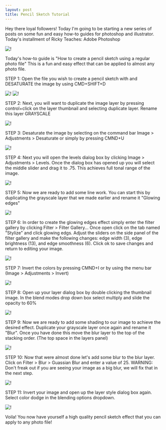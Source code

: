 ```yaml
---
layout: post
title: Pencil Sketch Tutorial
---
```


Hey there loyal followers! Today I'm going to be starting a new series of posts on some fun and easy how-to guides for photoshop and illustrator. Today's installment of Ricky Teaches: Adobe Photoshop

![!](https://farm8.staticflickr.com/7589/16919851422_7e7863d4b5_n.jpg "")

Today's how-to guide is "How to create a pencil sketch using a regular photo file" This is a fun and easy effect that can be applied to almost any photo file.

STEP 1: Open the file you wish to create a pencil sketch with and DESATURATE the image by using CMD+SHIFT+D 

![!](https://farm8.staticflickr.com/7655/16894886786_67b8f1accc.jpg "")
![!](https://farm8.staticflickr.com/7605/16734710489_de46d8ea31.jpg "")

STEP 2: Next, you will want to duplicate the image layer by pressing control+click on the layer thumbnail and selecting duplicate layer. Rename this layer GRAYSCALE

![!](https://farm9.staticflickr.com/8721/16298508694_a190c4a5c6.jpg "")

STEP 3: Desaturate the image by selecting on the command bar Image > Adjustments > Desaturate or simply by pressing CMND+U

![!](https://farm8.staticflickr.com/7589/16919851422_7e7863d4b5_n.jpg "")

STEP 4: Next you will open the levels dialog box by clicking Image > Adjustments > Levels. Once the dialog box has opened up you will select the middle slider and drag it to .75. This achieves full tonal range of the image.

![!](https://farm8.staticflickr.com/7589/16919851422_7e7863d4b5_n.jpg "")

STEP 5: Now we are ready to add some line work. You can start this by duplicating the grayscale layer that we made earlier and rename it "Glowing edges"

![!](https://farm8.staticflickr.com/7589/16919851422_7e7863d4b5_n.jpg "")

STEP 6: In order to create the glowing edges effect simply enter the filter gallery by clicking Filter > Filter Gallery... Once open click on the tab named "Stylize" and click glowing edgs. Adjust the sliders on the side panel of the filter gallery and make the following changes: edge width (3), edge brightness (13), and edge smoothness (6). Click ok to save changes and return to editing your image.

![!](https://farm8.staticflickr.com/7589/16919851422_7e7863d4b5_n.jpg "")

STEP 7: Invert the colors by pressing CMND+I or by using the menu bar (Image > Adjustments > Invert)

![!](https://farm8.staticflickr.com/7589/16919851422_7e7863d4b5_n.jpg "")

STEP 8: Open up your layer dialog box by double clicking the thumbnail image. In the blend modes drop down box select multiply and slide the opacity to 60%

![!](https://farm8.staticflickr.com/7589/16919851422_7e7863d4b5_n.jpg "")

STEP 9: Now we are ready to add some shading to our image to achieve the desired effect. Duplicate your grayscale layer once again and rename it "Blur". Once you have done this move the blur layer to the top of the stacking order. (The top space in the layers panel)

![!](https://farm8.staticflickr.com/7589/16919851422_7e7863d4b5_n.jpg "")

STEP 10: Now that were almost done let's add some blur to the blur layer. Click on Filter > Blur > Guassian Blur and enter a value of 25. WARNING: Don't freak out if you are seeing your image as a big blur, we will fix that in the next step.

![!](https://farm8.staticflickr.com/7589/16919851422_7e7863d4b5_n.jpg "")

STEP 11: Invert your image and open up the layer style dialog box again. Select color dodge in the blending options dropdown.

![!](https://farm8.staticflickr.com/7589/16919851422_7e7863d4b5_n.jpg "")

Voila! You now have yourself a high quality pencil sketch effect that you can apply to any photo file!
